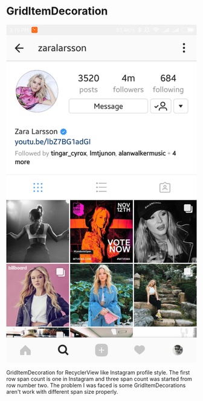 # GridItemDecoration

![](https://github.com/MyoZawOo/GridItemDecoration/blob/master/Screenshot_2017-10-12-15-15-39-458_com.instagram.android.png)

GridItemDecoration for RecyclerView like Instagram profile style. 
The first row span count is one in Instagram and three span count was started from row number two. 
The problem I was faced is some GridItemDecorations aren't work with different span size properly. 
